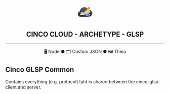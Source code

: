 <div align='center'>

<br />

<img src="../../../docs/vuepress/src/.vuepress/public/assets/cinco_cloud_logo.png" width="10%" alt="Cinco Cloud Logo" />

<h2>CINCO CLOUD - ARCHETYPE - GLSP</h2>

<hr />

🖥️ Node ● 🗂️ Custom JSON ● 🖼️ Theia

</div>

## Cinco GLSP Common

Contains everything (e.g. protocol) taht is shared between the cinco-glsp-client and server.
